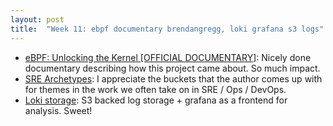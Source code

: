 ```yaml
---
layout: post
title:  "Week 11: ebpf documentary brendangregg, loki grafana s3 logs"
---
```


* [eBPF: Unlocking the Kernel [OFFICIAL DOCUMENTARY]](https://www.youtube.com/watch?v=Wb_vD3XZYOA): Nicely done documentary describing how this project came about. So much impact.
* [SRE Archetypes](https://blog.alexewerlof.com/p/sre-archetypes): I appreciate the buckets that the author comes up with for themes in the work we often take on in SRE / Ops / DevOps.
* [Loki storage](https://grafana.com/docs/loki/latest/storage/): S3 backed log storage + grafana as a frontend for analysis. Sweet!
